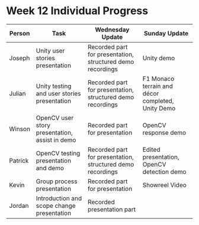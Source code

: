 # Week 12 Individual Progress
| Person | Task | Wednesday Update | Sunday Update |
| -- | -- | -- | -- |
|Joseph| Unity user stories presentation|Recorded part for presentation, structured demo recordings|Unity demo|
|Julian| Unity testing and user stories presentation|Recorded part for presentation, structured demo recordings|F1 Monaco terrain and décor completed, Unity Demo|
|Winson| OpenCV user story presentation, assist in demo|Recorded part for presentation|OpenCV response demo|
|Patrick| OpenCV testing presentation and demo|Recorded part for presentation, structured demo recordings|Edited presentation, OpenCV detection demo|
|Kevin| Group process presentation|Recorded part for presentation|Showreel Video|
|Jordan|Introduction and scope change presentation|Recorded presentation part||